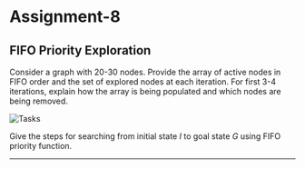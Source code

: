 # Assignment-8

## FIFO Priority Exploration

Consider a graph with 20-30 nodes.
Provide the array of active nodes in FIFO order and the set of explored nodes at each iteration.
For first 3-4 iterations, explain how the array is being populated and which nodes are being removed.

![Tasks](./Files/fifo.png)

Give the steps for searching from initial state $I$ to  goal state $G$ using FIFO priority function.

---
